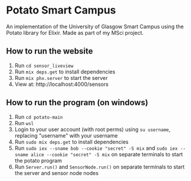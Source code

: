 # Potato Smart Campus

An implementation of the University of Glasgow Smart Campus using the Potato library for Elixir.
Made as part of my MSci project.

## How to run the website

1. Run `cd sensor_liveview`
2. Run `mix deps.get` to install dependencies
3. Run `mix phx.server` to start the server
4. View at: http://localhost:4000/sensors

## How to run the program (on windows)

1. Run `cd potato-main`
2. Run `wsl`
3. Login to your user account (with root perms) using `su username`, replacing "username" with your username
4. Run `sudo mix deps.get` to install dependencies
5. Run `sudo iex --sname bob --cookie "secret" -S mix` and `sudo iex --sname alice --cookie "secret" -S mix` on separate terminals to start the potato program
6. Run `Server.run()` and `SensorNode.run()` on separate terminals to start the server and sensor node nodes
